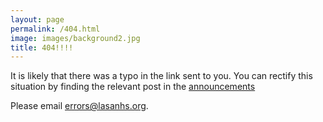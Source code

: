 ```yaml
---
layout: page
permalink: /404.html
image: images/background2.jpg
title: 404!!!!
---
```


It is likely that there was a typo in the link sent to you. You can rectify this situation by finding the relevant post in the [announcements](/news)

 Please email <errors@lasanhs.org>.
